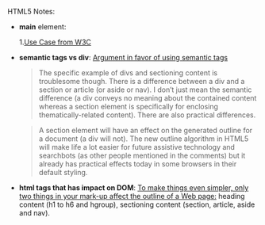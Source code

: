 HTML5 Notes:

* __main__ element: 

	1.[Use Case from W3C](http://www.w3.org/html/wg/wiki/User:Sfaulkne/main-usecases) 

* __semantic tags vs div__:
[Argument in favor of using semantic tags](https://adactio.com/journal/4999)
	>The specific example of divs and sectioning content is troublesome though. There is a difference between a div and a section or article (or aside or nav). I don’t just mean the semantic difference (a div conveys no meaning about the contained content whereas a section element is specifically for enclosing thematically-related content). There are also practical differences.

	>A section element will have an effect on the generated outline for a document (a div will not). The new outline algorithm in HTML5 will make life a lot easier for future assistive technology and searchbots (as other people mentioned in the comments) but it already has practical effects today in some browsers in their default styling.

* __html tags that has impact on DOM__:
[To make things even simpler, only two things in your mark-up affect the outline of a Web page:](http://www.smashingmagazine.com/2011/08/16/html5-and-the-document-outlining-algorithm/)
heading content (h1 to h6 and hgroup),
sectioning content (section, article, aside and nav).
